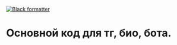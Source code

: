 [![Black formatter](https://img.shields.io/badge/code%20style-black-000000.svg)](https://github.com/psf/black)

# Основной код для тг, био, бота.

